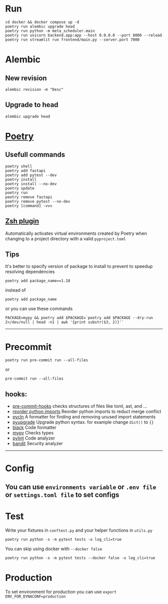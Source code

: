 # Run

```shell
cd docker && docker compose up -d
poetry run alembic upgrade head
poetry run python -m meta_scheduler.main
poetry run uvicorn backend.app:app --host 0.0.0.0 --port 8000 --reload
poetry run streamlit run frontend/main.py --server.port 7000
```

# Alembic

## New revision

```shell
alembic revision -m "Desc"
```

## Upgrade to head

```shell
alembic upgrade head
```

# [Poetry](https://python-poetry.org/)

## Usefull commands

```shell
poetry shell
poetry add fastapi
poetry add pytest --dev
poetry install
poetry install --no-dev
poetry update
poetry run
peotry remove fastapi
poetry remove pytest --no-dev
poetry [command] -vvv
```

## [Zsh plugin](https://github.com/darvid/zsh-poetry)

Automatically activates virtual environments created by Poetry when changing to a project directory with a valid `pyproject.toml`

## Tips

It's better to specify version of package to install to prevent to speedup resolving dependencies

```shell
poetry add package_name==1.18
```

instead of

```shell
poetry add package_name
```

or you can use these commands

```shell
PACKAGE=mypy && poetry add $PACKAGE=`poetry add $PACKAGE --dry-run 2>/dev/null | head -n1 | awk '{print substr($3, 2)}'`
```

---

# Precommit

```shell
poetry run pre-commit run --all-files
```

or

```shell
pre-commit run --all-files
```

## hooks:

- [pre-commit-hooks](https://github.com/pre-commit/pre-commit-hooks)
  checks structures of files like toml, ast, and ...
- [reorder python imports](https://github.com/asottile/reorder_python_imports)
  Reorder python imports to reduct merge conflict
- [pycln](https://github.com/hadialqattan/pycln)
  A formatter for finding and removing unused import statements
- [pyupgrade](https://github.com/asottile/pyupgrade)
  Upgrade python syntax. for example change `dict()` to `{}`
- [black](https://github.com/psf/black)
  Code formatter
- [mypy](https://github.com/pre-commit/mirrors-mypy)
  Checks types
- [pylint](https://github.com/pycqa/pylint)
  Code analyzer
- [bandit](https://github.com/PyCQA/bandit)
  Security analyzer

---

# Config

## You can use `environments variable` or `.env file` or `settings.toml file` to set configs

# Test

Write your fixtures in `conftest.py` and your helper functions in `utils.py`

```shell
poetry run python -s -m pytest tests -o log_cli=true
```

You can skip using docker with `--docker false`

```shell
poetry run python -s -m pytest tests --docker false -o log_cli=true
```

# Production

To set environment for production you can use `export ENV_FOR_DYNACONF=production`
